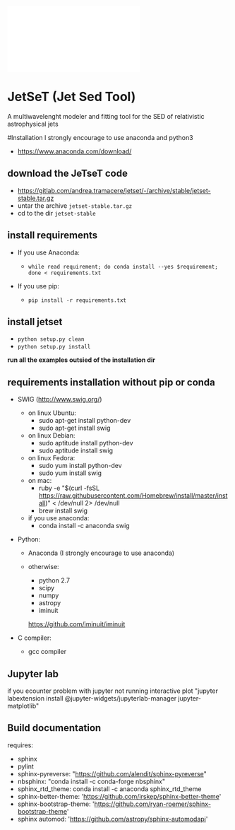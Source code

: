 ![img](./logo/logo_large.pgn)

JetSeT (Jet Sed Tool)
=====================

A multiwavelenght modeler and fitting tool for the SED of relativistic  astrophysical jets







#Installation
 I strongly encourage to use anaconda and python3
 - https://www.anaconda.com/download/

## download the JeTseT code
- https://gitlab.com/andrea.tramacere/jetset/-/archive/stable/jetset-stable.tar.gz
- untar the  archive  `jetset-stable.tar.gz`
- cd to  the dir `jetset-stable`

## install requirements
    
   - If you use Anaconda: 
     * `while read requirement; do conda install --yes $requirement; done < requirements.txt`
   
   - If you use pip:
     * `pip install -r requirements.txt `


## install jetset
- `python setup.py clean`
- `python setup.py install`

**run all the examples outsied of the installation dir**

requirements installation without pip or conda
---------------------------------
- SWIG (http://www.swig.org/)
    - on linux Ubuntu:
        - sudo apt-get install python-dev
        - sudo apt-get install swig
     - on linux Debian:
        - sudo aptitude install python-dev
        - sudo aptitude install swig
     - on linux Fedora:
        - sudo yum install python-dev
        - sudo yum install swig
     - on mac:
        - ruby -e "$(curl -fsSL https://raw.githubusercontent.com/Homebrew/install/master/install)" < /dev/null 2> /dev/null
        - brew install swig
     - if you use anaconda:
        - conda install -c anaconda swig
        
 - Python:
     - Anaconda (I strongly encourage to use anaconda)
     - otherwise:
        - python 2.7
        - scipy
        - numpy
        - astropy
        - iminuit
        
        https://github.com/iminuit/iminuit
        
 - C compiler:
    - gcc compiler

Jupyter lab
--------------------
if you ecounter problem with jupyter not running interactive plot
"jupyter labextension install @jupyter-widgets/jupyterlab-manager jupyter-matplotlib"

Build documentation
-------------------
 requires: 
    
 - sphinx
 - pylint
 - sphinx-pyreverse: "https://github.com/alendit/sphinx-pyreverse"
 - nbsphinx: "conda install -c conda-forge nbsphinx"
 - sphinx_rtd_theme: conda install -c anaconda sphinx_rtd_theme 
 - sphinx-better-theme: 'https://github.com/irskep/sphinx-better-theme' 
 - sphinx-bootstrap-theme: 'https://github.com/ryan-roemer/sphinx-bootstrap-theme'
 - sphinx automod: 'https://github.com/astropy/sphinx-automodapi'    
